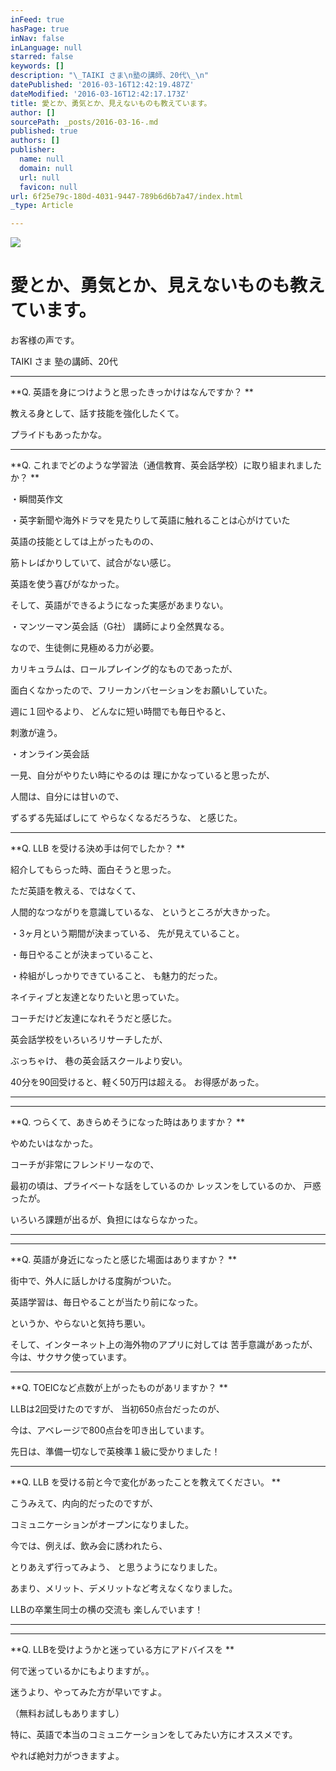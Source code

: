 ```yaml
---
inFeed: true
hasPage: true
inNav: false
inLanguage: null
starred: false
keywords: []
description: "\_TAIKI さま\n塾の講師、20代\_\n"
datePublished: '2016-03-16T12:42:19.487Z'
dateModified: '2016-03-16T12:42:17.173Z'
title: 愛とか、勇気とか、見えないものも教えています。
author: []
sourcePath: _posts/2016-03-16-.md
published: true
authors: []
publisher:
  name: null
  domain: null
  url: null
  favicon: null
url: 6f25e79c-180d-4031-9447-789b6d6b7a47/index.html
_type: Article

---
```

![](https://the-grid-user-content.s3-us-west-2.amazonaws.com/51be9d82-cc5e-4704-a228-7fd9e693ffee.jpg)

# 愛とか、勇気とか、見えないものも教えています。

お客様の声です。 

TAIKI さま
塾の講師、20代 

****

**Q. 英語を身につけようと思ったきっかけはなんですか？ 
**

教える身として、話す技能を強化したくて。 

プライドもあったかな。

****

**Q. これまでどのような学習法（通信教育、英会話学校）に取り組まれましたか？ 
**

・瞬間英作文 

・英字新聞や海外ドラマを見たりして英語に触れることは心がけていた 

英語の技能としては上がったものの、 

筋トレばかりしていて、試合がない感じ。

英語を使う喜びがなかった。 

そして、英語ができるようになった実感があまりない。 

・マンツーマン英会話（G社）
講師により全然異なる。 

なので、生徒側に見極める力が必要。 

カリキュラムは、ロールプレイング的なものであったが、

面白くなかったので、フリーカンバセーションをお願いしていた。 

週に１回やるより、
どんなに短い時間でも毎日やると、

刺激が違う。 

・オンライン英会話 

一見、自分がやりたい時にやるのは
理にかなっていると思ったが、

人間は、自分には甘いので、 

ずるずる先延ばしにて
やらなくなるだろうな、
と感じた。

****

**Q. LLB を受ける決め手は何でしたか？ 
**

紹介してもらった時、面白そうと思った。 

ただ英語を教える、ではなくて、 

人間的なつながりを意識しているな、
というところが大きかった。 

・3ヶ月という期間が決まっている、
先が見えていること。 

・毎日やることが決まっていること、 

・枠組がしっかりできていること、
も魅力的だった。 

ネイティブと友達となりたいと思っていた。 

コーチだけど友達になれそうだと感じた。 

英会話学校をいろいろリサーチしたが、 

ぶっちゃけ、
巷の英会話スクールより安い。 

40分を90回受けると、軽く50万円は超える。
お得感があった。 

****

****

**Q. つらくて、あきらめそうになった時はありますか？ 
**

やめたいはなかった。 

コーチが非常にフレンドリーなので、 

最初の頃は、プライベートな話をしているのか
レッスンをしているのか、
戸惑ったが。 

いろいろ課題が出るが、負担にはならなかった。

****

****

**Q. 英語が身近になったと感じた場面はありますか？ **

街中で、外人に話しかける度胸がついた。 

英語学習は、毎日やることが当たり前になった。 

というか、やらないと気持ち悪い。 

そして、インターネット上の海外物のアプリに対しては
苦手意識があったが、
今は、サクサク使っています。 

****

**Q. TOEICなど点数が上がったものがあリますか？ 
**

LLBは2回受けたのですが、
当初650点台だったのが、 

今は、アベレージで800点台を叩き出しています。 

先日は、準備一切なしで英検準１級に受かりました！ 

****

**Q. LLB を受ける前と今で変化があったことを教えてください。 
**

こうみえて、内向的だったのですが、 

コミュニケーションがオープンになりました。 

今では、例えば、飲み会に誘われたら、 

とりあえず行ってみよう、
と思うようになりました。 

あまり、メリット、デメリットなど考えなくなりました。 

LLBの卒業生同士の横の交流も
楽しんでいます！ 

****

****

**Q. LLBを受けようかと迷っている方にアドバイスを 
**

何で迷っているかにもよりますが。。 

迷うより、やってみた方が早いですよ。 

（無料お試しもありますし）

特に、英語で本当のコミュニケーションをしてみたい方にオススメです。 

やれば絶対力がつきますよ。